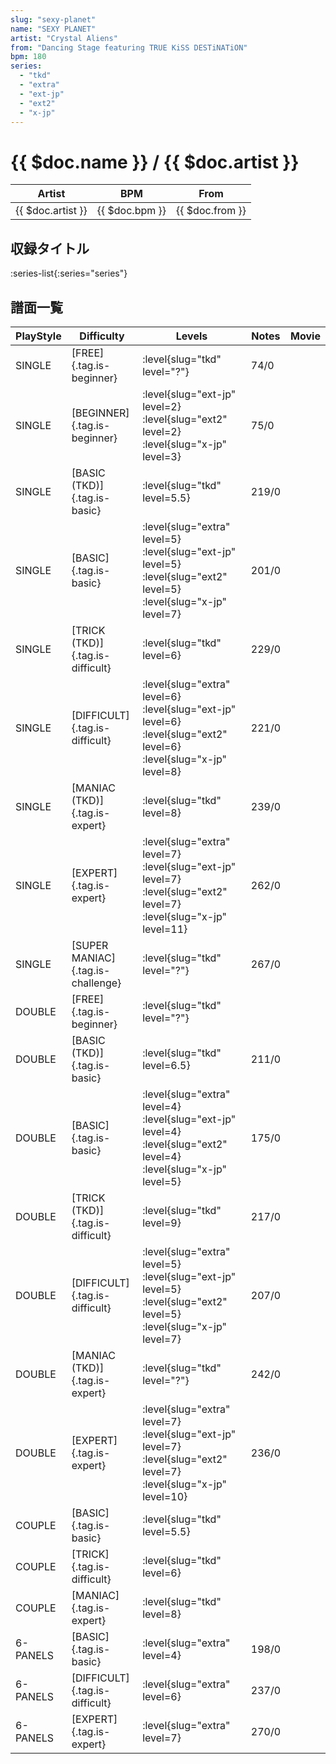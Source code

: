 ```yaml
---
slug: "sexy-planet"
name: "SEXY PLANET"
artist: "Crystal Aliens"
from: "Dancing Stage featuring TRUE KiSS DESTiNATiON"
bpm: 180
series:
  - "tkd"
  - "extra"
  - "ext-jp"
  - "ext2"
  - "x-jp"
---
```


# {{ $doc.name }} / {{ $doc.artist }}

|Artist|BPM|From|
|------|---|----|
|{{ $doc.artist }}|{{ $doc.bpm }}|{{ $doc.from }}|

## 収録タイトル

:series-list{:series="series"}

## 譜面一覧

|PlayStyle|Difficulty|Levels|Notes|Movie|
|---------|----------|------|-----|-----|
|SINGLE|[FREE]{.tag.is-beginner}|<div class="field is-grouped is-grouped-multiline"> :level{slug="tkd" level="?"}</div>|74/0||
|SINGLE|[BEGINNER]{.tag.is-beginner}|<div class="field is-grouped is-grouped-multiline"> :level{slug="ext-jp" level=2} :level{slug="ext2" level=2} :level{slug="x-jp" level=3}</div>|75/0||
|SINGLE|[BASIC (TKD)]{.tag.is-basic}|<div class="field is-grouped is-grouped-multiline"> :level{slug="tkd" level=5.5}</div>|219/0||
|SINGLE|[BASIC]{.tag.is-basic}|<div class="field is-grouped is-grouped-multiline"> :level{slug="extra" level=5} :level{slug="ext-jp" level=5} :level{slug="ext2" level=5} :level{slug="x-jp" level=7}</div>|201/0||
|SINGLE|[TRICK (TKD)]{.tag.is-difficult}|<div class="field is-grouped is-grouped-multiline"> :level{slug="tkd" level=6}</div>|229/0||
|SINGLE|[DIFFICULT]{.tag.is-difficult}|<div class="field is-grouped is-grouped-multiline"> :level{slug="extra" level=6} :level{slug="ext-jp" level=6} :level{slug="ext2" level=6} :level{slug="x-jp" level=8}</div>|221/0||
|SINGLE|[MANIAC (TKD)]{.tag.is-expert}|<div class="field is-grouped is-grouped-multiline"> :level{slug="tkd" level=8}</div>|239/0||
|SINGLE|[EXPERT]{.tag.is-expert}|<div class="field is-grouped is-grouped-multiline"> :level{slug="extra" level=7} :level{slug="ext-jp" level=7} :level{slug="ext2" level=7} :level{slug="x-jp" level=11}</div>|262/0||
|SINGLE|[SUPER MANIAC]{.tag.is-challenge}|<div class="field is-grouped is-grouped-multiline"> :level{slug="tkd" level="?"}</div>|267/0||
|DOUBLE|[FREE]{.tag.is-beginner}|<div class="field is-grouped is-grouped-multiline"> :level{slug="tkd" level="?"}</div>|||
|DOUBLE|[BASIC (TKD)]{.tag.is-basic}|<div class="field is-grouped is-grouped-multiline"> :level{slug="tkd" level=6.5}</div>|211/0||
|DOUBLE|[BASIC]{.tag.is-basic}|<div class="field is-grouped is-grouped-multiline"> :level{slug="extra" level=4} :level{slug="ext-jp" level=4} :level{slug="ext2" level=4} :level{slug="x-jp" level=5}</div>|175/0||
|DOUBLE|[TRICK (TKD)]{.tag.is-difficult}|<div class="field is-grouped is-grouped-multiline"> :level{slug="tkd" level=9}</div>|217/0||
|DOUBLE|[DIFFICULT]{.tag.is-difficult}|<div class="field is-grouped is-grouped-multiline"> :level{slug="extra" level=5} :level{slug="ext-jp" level=5} :level{slug="ext2" level=5} :level{slug="x-jp" level=7}</div>|207/0||
|DOUBLE|[MANIAC (TKD)]{.tag.is-expert}|<div class="field is-grouped is-grouped-multiline"> :level{slug="tkd" level="?"}</div>|242/0||
|DOUBLE|[EXPERT]{.tag.is-expert}|<div class="field is-grouped is-grouped-multiline"> :level{slug="extra" level=7} :level{slug="ext-jp" level=7} :level{slug="ext2" level=7} :level{slug="x-jp" level=10}</div>|236/0||
|COUPLE|[BASIC]{.tag.is-basic}|<div class="field is-grouped is-grouped-multiline"> :level{slug="tkd" level=5.5}</div>|||
|COUPLE|[TRICK]{.tag.is-difficult}|<div class="field is-grouped is-grouped-multiline"> :level{slug="tkd" level=6}</div>|||
|COUPLE|[MANIAC]{.tag.is-expert}|<div class="field is-grouped is-grouped-multiline"> :level{slug="tkd" level=8}</div>|||
|6-PANELS|[BASIC]{.tag.is-basic}|<div class="field is-grouped is-grouped-multiline"> :level{slug="extra" level=4}</div>|198/0||
|6-PANELS|[DIFFICULT]{.tag.is-difficult}|<div class="field is-grouped is-grouped-multiline"> :level{slug="extra" level=6}</div>|237/0||
|6-PANELS|[EXPERT]{.tag.is-expert}|<div class="field is-grouped is-grouped-multiline"> :level{slug="extra" level=7}</div>|270/0||
